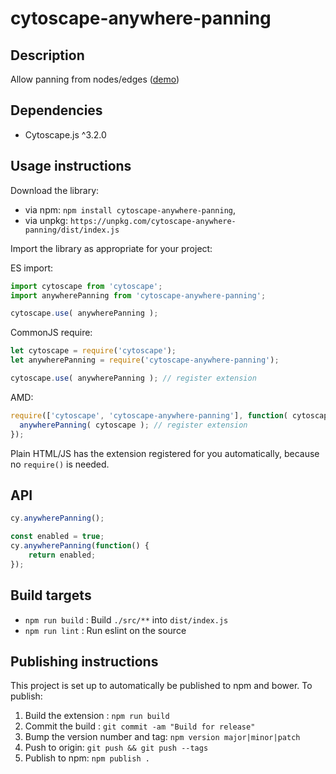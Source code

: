 # cytoscape-anywhere-panning

## Description

Allow panning from nodes/edges ([demo](https://lambdalisue.github.io/cytoscape-anywhere-panning))

## Dependencies

 * Cytoscape.js ^3.2.0


## Usage instructions

Download the library:
 * via npm: `npm install cytoscape-anywhere-panning`,
 * via unpkg: `https://unpkg.com/cytoscape-anywhere-panning/dist/index.js`

Import the library as appropriate for your project:

ES import:

```js
import cytoscape from 'cytoscape';
import anywherePanning from 'cytoscape-anywhere-panning';

cytoscape.use( anywherePanning );
```

CommonJS require:

```js
let cytoscape = require('cytoscape');
let anywherePanning = require('cytoscape-anywhere-panning');

cytoscape.use( anywherePanning ); // register extension
```

AMD:

```js
require(['cytoscape', 'cytoscape-anywhere-panning'], function( cytoscape, anywherePanning ){
  anywherePanning( cytoscape ); // register extension
});
```

Plain HTML/JS has the extension registered for you automatically, because no `require()` is needed.


## API

```js
cy.anywherePanning();

const enabled = true;
cy.anywherePanning(function() {
    return enabled;
});
```

## Build targets

* `npm run build` : Build `./src/**` into `dist/index.js`
* `npm run lint` : Run eslint on the source

## Publishing instructions

This project is set up to automatically be published to npm and bower.  To publish:

1. Build the extension : `npm run build`
1. Commit the build : `git commit -am "Build for release"`
1. Bump the version number and tag: `npm version major|minor|patch`
1. Push to origin: `git push && git push --tags`
1. Publish to npm: `npm publish .`
